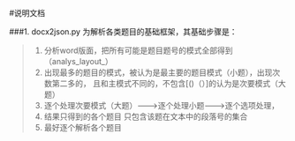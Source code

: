 #说明文档

###1. docx2json.py 为解析各类题目的基础框架，其基础步骤是：
> 1. 分析word版面，把所有可能是题目题号的模式全部得到（analys_layout_）
> 2. 出现最多的题目的模式，被认为是最主要的题目模式（小题），出现次数第二多的，
>且和主模式不同的，不包含[()（）]的认为是次要模式（大题）
> 3. 逐个处理次要模式（大题）--->逐个处理小题--->逐个选项处理，
>4. 结果只得到的各个题目 只包含该题在文本中的段落号的集合
> 5. 最好逐个解析各个题目